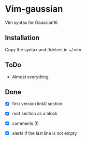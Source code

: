 # Vim-gaussian
Vim syntax for Gaussian16

## Installation
Copy the syntax and ftdetect in ~/.vim

## ToDo
 - Almost everything 

## Done
- [x] first version link0 section
- [x] root section as a block
- [x] comments (!)
- [x] alerts if the last line is not empty

